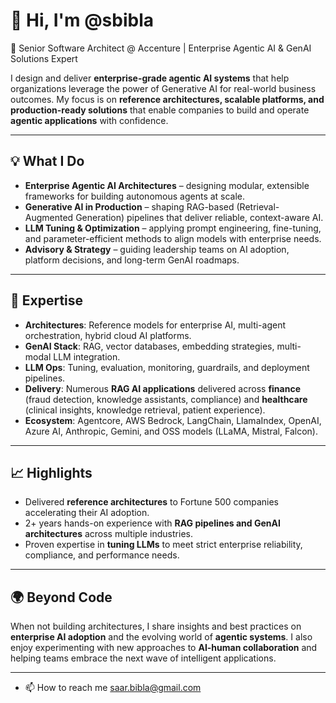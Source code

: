 # 👋 Hi, I'm @sbibla

🚀 Senior Software Architect @ Accenture | Enterprise Agentic AI & GenAI Solutions Expert  

I design and deliver **enterprise-grade agentic AI systems** that help organizations leverage the power of Generative AI for real-world business outcomes. My focus is on **reference architectures, scalable platforms, and production-ready solutions** that enable companies to build and operate **agentic applications** with confidence.

---

## 💡 What I Do
- **Enterprise Agentic AI Architectures** – designing modular, extensible frameworks for building autonomous agents at scale.  
- **Generative AI in Production** – shaping RAG-based (Retrieval-Augmented Generation) pipelines that deliver reliable, context-aware AI.  
- **LLM Tuning & Optimization** – applying prompt engineering, fine-tuning, and parameter-efficient methods to align models with enterprise needs.  
- **Advisory & Strategy** – guiding leadership teams on AI adoption, platform decisions, and long-term GenAI roadmaps.  

---

## 🔧 Expertise
- **Architectures**: Reference models for enterprise AI, multi-agent orchestration, hybrid cloud AI platforms.  
- **GenAI Stack**: RAG, vector databases, embedding strategies, multi-modal LLM integration.  
- **LLM Ops**: Tuning, evaluation, monitoring, guardrails, and deployment pipelines.  
- **Delivery**: Numerous **RAG AI applications** delivered across **finance** (fraud detection, knowledge assistants, compliance) and **healthcare** (clinical insights, knowledge retrieval, patient experience).  
- **Ecosystem**: Agentcore, AWS Bedrock, LangChain, LlamaIndex, OpenAI, Azure AI, Anthropic, Gemini, and OSS models (LLaMA, Mistral, Falcon).  

---

## 📈 Highlights
- Delivered **reference architectures** to Fortune 500 companies accelerating their AI adoption.  
- 2+ years hands-on experience with **RAG pipelines and GenAI architectures** across multiple industries.  
- Proven expertise in **tuning LLMs** to meet strict enterprise reliability, compliance, and performance needs.  

---

## 🌍 Beyond Code
When not building architectures, I share insights and best practices on **enterprise AI adoption** and the evolving world of **agentic systems**. I also enjoy experimenting with new approaches to **AI-human collaboration** and helping teams embrace the next wave of intelligent applications.  

---

- 📫 How to reach me saar.bibla@gmail.com

